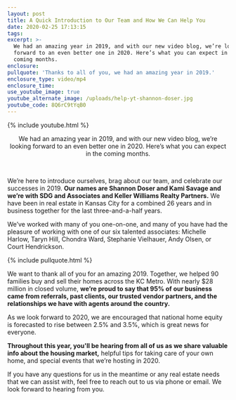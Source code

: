 ```yaml
---
layout: post
title: A Quick Introduction to Our Team and How We Can Help You
date: 2020-02-25 17:13:15
tags:
excerpt: >-
  We had an amazing year in 2019, and with our new video blog, we’re looking
  forward to an even better one in 2020. Here’s what you can expect in the
  coming months.
enclosure:
pullquote: 'Thanks to all of you, we had an amazing year in 2019.'
enclosure_type: video/mp4
enclosure_time:
use_youtube_image: true
youtube_alternate_image: /uploads/help-yt-shannon-doser.jpg
youtube_code: 8Q6rC9tYqB0
---
```


{% include youtube.html %}

<center>We had an amazing year in 2019, and with our new video blog, we&rsquo;re looking forward to an even better one in 2020. Here&rsquo;s what you can expect in the coming months.</center>

&nbsp;

We’re here to introduce ourselves, brag about our team, and celebrate our successes in 2019. **Our names are Shannon Doser and Kami Savage and we’re with SDG and Associates and Keller Williams Realty Partners.** We have been in real estate in Kansas City for a combined 26 years and in business together for the last three-and-a-half years.&nbsp;

We’ve worked with many of you one-on-one, and many of you have had the pleasure of working with one of our six talented associates: Michelle Harlow, Taryn Hill, Chondra Ward, Stephanie Vielhauer, Andy Olsen, or Court Hendrickson.

{% include pullquote.html %}

We want to thank all of you for an amazing 2019. Together, we helped 90 families buy and sell their homes across the KC Metro. With nearly $28 million in closed volume, **we’re proud to say that 95% of our business came from referrals, past clients, our trusted vendor partners, and the relationships we have with agents around the country.**

As we look forward to 2020, we are encouraged that national home equity is forecasted to rise between 2.5% and 3.5%, which is great news for everyone.

**Throughout this year, you'll be hearing from all of us as we share valuable info about the housing market,** helpful tips for taking care of your own home, and special events that we’re hosting in 2020.

If you have any questions for us in the meantime or any real estate needs that we can assist with, feel free to reach out to us via phone or email. We look forward to hearing from you.
